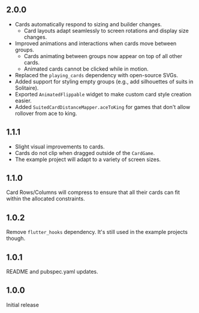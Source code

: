 ## 2.0.0
- Cards automatically respond to sizing and builder changes.
  - Card layouts adapt seamlessly to screen rotations and display size changes.
- Improved animations and interactions when cards move between groups.
  - Cards animating between groups now appear on top of all other cards.
  - Animated cards cannot be clicked while in motion.
- Replaced the `playing_cards` dependency with open-source SVGs.
- Added support for styling empty groups (e.g., add silhouettes of suits in Solitaire).
- Exported `AnimatedFlippable` widget to make custom card style creation easier.
- Added `SuitedCardDistanceMapper.aceToKing` for games that don't allow rollover from ace to king.

## 1.1.1

- Slight visual improvements to cards.
- Cards do not clip when dragged outside of the `CardGame`.
- The example project will adapt to a variety of screen sizes.

## 1.1.0

Card Rows/Columns will compress to ensure that all their cards can fit within the allocated constraints.

## 1.0.2

Remove `flutter_hooks` dependency. It's still used in the example projects though.

## 1.0.1

README and pubspec.yaml updates.

## 1.0.0

Initial release